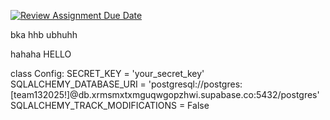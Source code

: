 [![Review Assignment Due Date](https://classroom.github.com/assets/deadline-readme-button-22041afd0340ce965d47ae6ef1cefeee28c7c493a6346c4f15d667ab976d596c.svg)](https://classroom.github.com/a/DxqGQVx4)

bka hhb ubhuhh

hahaha
HELLO

class Config: 
    SECRET_KEY = 'your_secret_key'
    SQLALCHEMY_DATABASE_URI = 'postgresql://postgres:[team132025!]@db.xrmsmxtxmguqwgopzhwi.supabase.co:5432/postgres'
    SQLALCHEMY_TRACK_MODIFICATIONS = False

